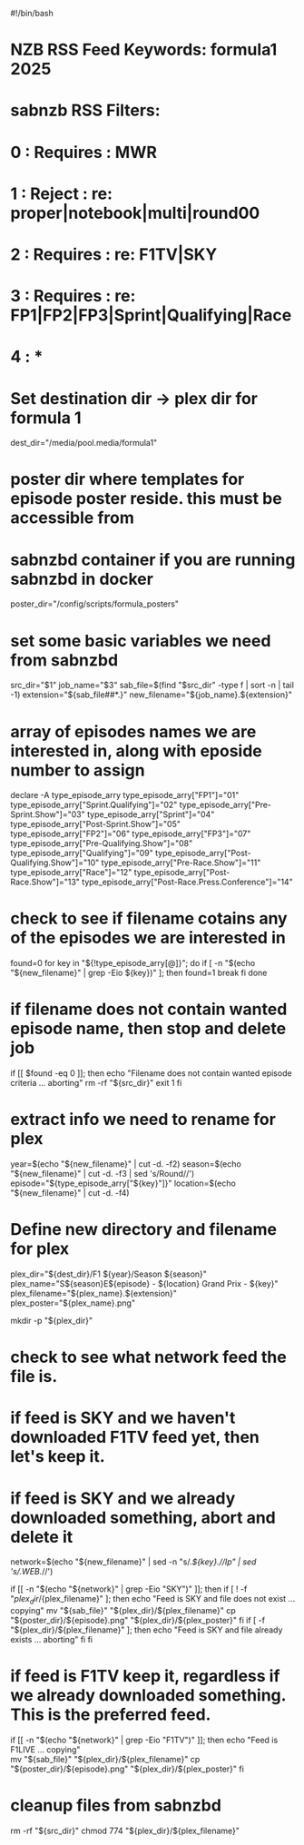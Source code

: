 #!/bin/bash

# NZB RSS Feed Keywords: formula1 2025

# sabnzb RSS Filters:
# 0 : Requires : MWR
# 1 : Reject : re: proper|notebook|multi|round00
# 2 : Requires : re: F1TV|SKY
# 3 : Requires : re: FP1|FP2|FP3|Sprint|Qualifying|Race
# 4 : *

# Set destination dir -> plex dir for formula 1
dest_dir="/media/pool.media/formula1"

# poster dir where templates for episode poster reside. this must be accessible from 
# sabnzbd container if you are running sabnzbd in docker
poster_dir="/config/scripts/formula_posters"

# set some basic variables we need from sabnzbd
src_dir="$1"
job_name="$3"
sab_file=$(find "$src_dir" -type f | sort -n | tail -1)
extension="${sab_file##*.}"
new_filename="${job_name}.${extension}"

# array of episodes names we are interested in, along with eposide number to assign
declare -A type_episode_arry
type_episode_arry["FP1"]="01"
type_episode_arry["Sprint.Qualifying"]="02"
type_episode_arry["Pre-Sprint.Show"]="03"
type_episode_arry["Sprint"]="04"
type_episode_arry["Post-Sprint.Show"]="05"
type_episode_arry["FP2"]="06"
type_episode_arry["FP3"]="07"
type_episode_arry["Pre-Qualifying.Show"]="08"
type_episode_arry["Qualifying"]="09"
type_episode_arry["Post-Qualifying.Show"]="10"
type_episode_arry["Pre-Race.Show"]="11"
type_episode_arry["Race"]="12"
type_episode_arry["Post-Race.Show"]="13"
type_episode_arry["Post-Race.Press.Conference"]="14"

# check to see if filename cotains any of the episodes we are interested in
found=0
for key in "${!type_episode_arry[@]}"; do
  if [ -n "$(echo "${new_filename}" | grep -Eio ${key})" ]; then
    found=1
    break
 fi
done

# if filename does not contain wanted episode name, then stop and delete job
if [[ $found -eq 0 ]]; then
  echo "Filename does not contain wanted episode criteria ... aborting"
  rm -rf "${src_dir}"
  exit 1
fi

# extract info we need to rename for plex
year=$(echo "${new_filename}" | cut -d. -f2)
season=$(echo "${new_filename}" | cut -d. -f3 | sed 's/Round//')
episode="${type_episode_arry["${key}"]}"
location=$(echo "${new_filename}" | cut -d. -f4)

# Define new directory and filename for plex
plex_dir="${dest_dir}/F1 ${year}/Season ${season}"
plex_name="S${season}E${episode} - ${location} Grand Prix - ${key}"
plex_filename="${plex_name}.${extension}"
plex_poster="${plex_name}.png"

mkdir -p "${plex_dir}"

# check to see what network feed the file is. 
# if feed is SKY and we haven't downloaded F1TV feed yet, then let's keep it.
# if feed is SKY and we already downloaded something, abort and delete it 
network=$(echo "${new_filename}" | sed -n "s/.*${key}.//Ip" | sed 's/.WEB.*//')

if [[ -n "$(echo "${network}" | grep -Eio "SKY")" ]]; then
  if [ ! -f "${plex_dir}/${plex_filename}" ]; then
    echo "Feed is SKY and file does not exist ... copying"
    mv "${sab_file}" "${plex_dir}/${plex_filename}"
    cp "${poster_dir}/${episode}.png" "${plex_dir}/${plex_poster}"
  fi
  if [ -f "${plex_dir}/${plex_filename}" ]; then
    echo "Feed is SKY and file already exists ... aborting"
  fi 
fi

# if feed is F1TV keep it, regardless if we already downloaded something. This is the preferred feed. 
if [[ -n "$(echo "${network}" | grep -Eio "F1TV")" ]]; then
  echo "Feed is F1LIVE ... copying"  
  mv "${sab_file}" "${plex_dir}/${plex_filename}"
  cp "${poster_dir}/${episode}.png" "${plex_dir}/${plex_poster}"
fi

# cleanup files from sabnzbd
rm -rf "${src_dir}"
chmod 774 "${plex_dir}/${plex_filename}"



   

